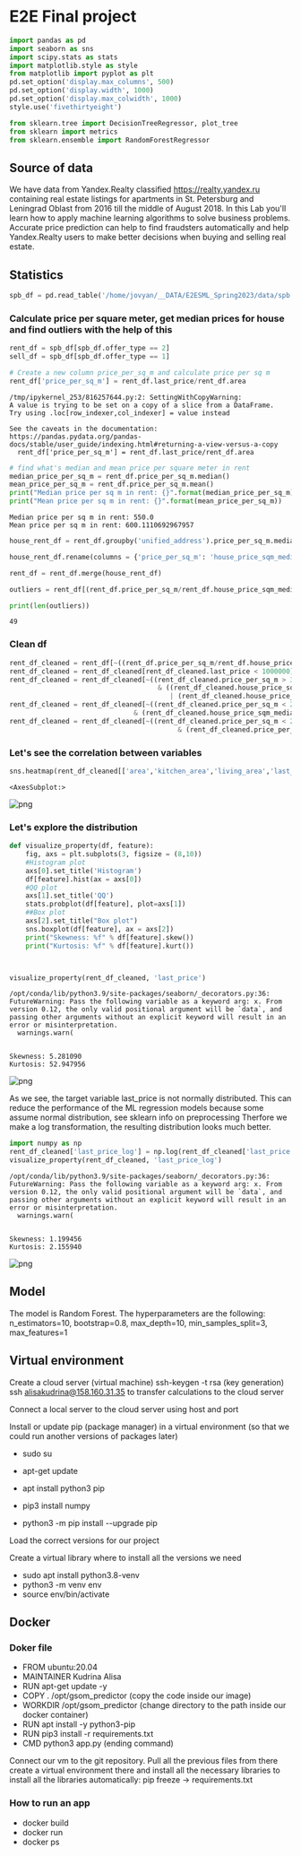 # E2E Final project


```python
import pandas as pd
import seaborn as sns
import scipy.stats as stats
import matplotlib.style as style
from matplotlib import pyplot as plt
pd.set_option('display.max_columns', 500)
pd.set_option('display.width', 1000)
pd.set_option('display.max_colwidth', 1000)
style.use('fivethirtyeight')

```


```python
from sklearn.tree import DecisionTreeRegressor, plot_tree
from sklearn import metrics
from sklearn.ensemble import RandomForestRegressor
```

## Source of data

We have data from Yandex.Realty classified https://realty.yandex.ru containing real estate listings for apartments in St. Petersburg and Leningrad Oblast from 2016 till the middle of August 2018. In this Lab you'll learn how to apply machine learning algorithms to solve business problems. Accurate price prediction can help to find fraudsters automatically and help Yandex.Realty users to make better decisions when buying and selling real estate.

## Statistics


```python
spb_df = pd.read_table('/home/jovyan/__DATA/E2ESML_Spring2023/data/spb.real.estate.archive.2018.tsv')
```

### Calculate price per square meter, get median prices for house and find outliers with the help of this



```python
rent_df = spb_df[spb_df.offer_type == 2]
sell_df = spb_df[spb_df.offer_type == 1]
```


```python
# Create a new column price_per_sq_m and calculate price per sq m
rent_df['price_per_sq_m'] = rent_df.last_price/rent_df.area
```

    /tmp/ipykernel_253/816257644.py:2: SettingWithCopyWarning: 
    A value is trying to be set on a copy of a slice from a DataFrame.
    Try using .loc[row_indexer,col_indexer] = value instead
    
    See the caveats in the documentation: https://pandas.pydata.org/pandas-docs/stable/user_guide/indexing.html#returning-a-view-versus-a-copy
      rent_df['price_per_sq_m'] = rent_df.last_price/rent_df.area



```python
# find what's median and mean price per square meter in rent
median_price_per_sq_m = rent_df.price_per_sq_m.median()
mean_price_per_sq_m = rent_df.price_per_sq_m.mean()
print("Median price per sq m in rent: {}".format(median_price_per_sq_m))
print("Mean price per sq m in rent: {}".format(mean_price_per_sq_m))
```

    Median price per sq m in rent: 550.0
    Mean price per sq m in rent: 600.1110692967957



```python
house_rent_df = rent_df.groupby('unified_address').price_per_sq_m.median().reset_index()
```


```python
house_rent_df.rename(columns = {'price_per_sq_m': 'house_price_sqm_median'}, inplace = True)
```


```python
rent_df = rent_df.merge(house_rent_df)
```


```python
outliers = rent_df[(rent_df.price_per_sq_m/rent_df.house_price_sqm_median) > 5]
```


```python
print(len(outliers))
```

    49


### Clean df


```python
rent_df_cleaned = rent_df[~((rent_df.price_per_sq_m/rent_df.house_price_sqm_median) > 5)]
rent_df_cleaned = rent_df_cleaned[rent_df_cleaned.last_price < 1000000]
rent_df_cleaned = rent_df_cleaned[~((rent_df_cleaned.price_per_sq_m > 3000) 
                                     & ((rent_df_cleaned.house_price_sqm_median < 1000) 
                                        | (rent_df_cleaned.house_price_sqm_median == rent_df_cleaned.price_per_sq_m)))]
rent_df_cleaned = rent_df_cleaned[~((rent_df_cleaned.price_per_sq_m < 250) 
                               & (rent_df_cleaned.house_price_sqm_median/rent_df_cleaned.price_per_sq_m >= 2))]
rent_df_cleaned = rent_df_cleaned[~((rent_df_cleaned.price_per_sq_m < 200) 
                                          & (rent_df_cleaned.price_per_sq_m == rent_df_cleaned.house_price_sqm_median))]
```

### Let's see the correlation between variables


```python
sns.heatmap(rent_df_cleaned[['area','kitchen_area','living_area','last_price','rooms']].corr())
```




    <AxesSubplot:>




    
![png](output_19_1.png)
    


### Let's explore the distribution


```python
def visualize_property(df, feature):
    fig, axs = plt.subplots(3, figsize = (8,10))
    #Histogram plot
    axs[0].set_title('Histogram')
    df[feature].hist(ax = axs[0])
    #QQ plot 
    axs[1].set_title('QQ')
    stats.probplot(df[feature], plot=axs[1])
    ##Box plot 
    axs[2].set_title("Box plot")
    sns.boxplot(df[feature], ax = axs[2])
    print("Skewness: %f" % df[feature].skew())
    print("Kurtosis: %f" % df[feature].kurt())




```


```python
visualize_property(rent_df_cleaned, 'last_price')
```

    /opt/conda/lib/python3.9/site-packages/seaborn/_decorators.py:36: FutureWarning: Pass the following variable as a keyword arg: x. From version 0.12, the only valid positional argument will be `data`, and passing other arguments without an explicit keyword will result in an error or misinterpretation.
      warnings.warn(


    Skewness: 5.281090
    Kurtosis: 52.947956



    
![png](output_22_2.png)
    


As we see, the target variable last_price is not normally distributed. This can reduce the performance of the ML regression models because some assume normal distribution, see sklearn info on preprocessing Therfore we make a log transformation, the resulting distribution looks much better.


```python
import numpy as np
rent_df_cleaned['last_price_log'] = np.log(rent_df_cleaned['last_price'])
visualize_property(rent_df_cleaned, 'last_price_log')
```

    /opt/conda/lib/python3.9/site-packages/seaborn/_decorators.py:36: FutureWarning: Pass the following variable as a keyword arg: x. From version 0.12, the only valid positional argument will be `data`, and passing other arguments without an explicit keyword will result in an error or misinterpretation.
      warnings.warn(


    Skewness: 1.199456
    Kurtosis: 2.155940



    
![png](output_24_2.png)
    


## Model

The model is Random Forest. The hyperparameters are the following: 
n_estimators=10,
bootstrap=0.8,
max_depth=10,
min_samples_split=3,
max_features=1

## Virtual environment

Create a cloud server (virtual machine)
ssh-keygen -t rsa (key generation)
ssh alisakudrina@158.160.31.35 to transfer calculations to the cloud server

Connect a local server to the cloud server using host and port

Install or update pip (package manager) in a virtual environment (so that we could run another versions of packages later)

- sudo su

- apt-get update

- apt install python3 pip

- pip3 install numpy

- python3 -m pip install --upgrade pip

Load the correct versions for our project

Create a virtual library where to install all the versions we need

- sudo apt install python3.8-venv
- python3 -m venv env
- source env/bin/activate

## Docker

### Doker file

- FROM ubuntu:20.04
- MAINTAINER Kudrina Alisa
- RUN apt-get update -y
- COPY . /opt/gsom_predictor (copy the code inside our image)
- WORKDIR /opt/gsom_predictor (change directory to the path inside our docker container)
- RUN apt install -y python3-pip
- RUN pip3 install -r requirements.txt
- CMD python3 app.py (ending command)

Connect our vm to the git repository. Pull all the previous files from there
create a virtual environment there and install all the necessary libraries
to install all the libraries automatically: pip freeze -> requirements.txt



### How to run an app

- docker build
- docker run
- docker ps
